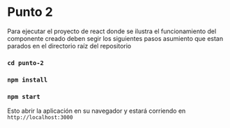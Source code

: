 # Punto 2

Para ejecutar el proyecto de react donde se ilustra el funcionamiento del componente creado deben segir los siguientes pasos asumiento que estan parados en el directorio raíz del repositorio

### `cd punto-2`
### `npm install`
### `npm start`

Esto abrir la aplicación en su navegador y estará corriendo en `http://localhost:3000`
